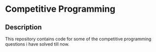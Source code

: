 # Competitive Programming

## Description
   This repository contains code for some of the competitive programming questions i have solved till now.
